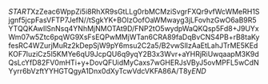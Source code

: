 $START$XzZeac6WppZi5i8RhXR9sGtLLg0rbMCMziSvgrFXQr9vfWcWMeRH1Sjgnf5jcpFasVFTP7JefN//tSgkYK+BOlzOofOaWMwayg3jLFovhzGwO6aB9R5YTQQKAwIlSnNsq4YNhMjNMOTAt9D/FNP2tO5wydpWaQKQsp5Fd8+J9UYxWm07w5Ztc6pqWG9XsFsEQPwMMjWTan6CRA89faDqBvCNS4PB+rB8taKyfesRC4WZurjMuRz2kDepSjW9pY6msu2C2a5/B2vwSlIzAaEtLahJTrME5KEdKOF7luziCz5l5KMYe6qU9JcpQU6q9yqY2B3x3Wvr+aYHRjRiUwqaapM3K9dQsLcYfD82FV0mHTi+y+DovQFUidMyCaxs7wGHERJsVByJ5ovMPFL5wCdNYyrr6bVzftYYHGTQgyA1Dnx0dXyTcwVdcVKFA86A/T8y$END$